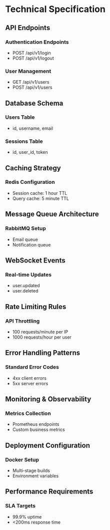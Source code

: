 # Technical Specification

## API Endpoints
### Authentication Endpoints
- POST /api/v1/login
- POST /api/v1/logout

### User Management
- GET /api/v1/users
- POST /api/v1/users

## Database Schema
### Users Table
- id, username, email

### Sessions Table
- id, user_id, token

## Caching Strategy
### Redis Configuration
- Session cache: 1 hour TTL
- Query cache: 5 minute TTL

## Message Queue Architecture
### RabbitMQ Setup
- Email queue
- Notification queue

## WebSocket Events
### Real-time Updates
- user.updated
- user.deleted

## Rate Limiting Rules
### API Throttling
- 100 requests/minute per IP
- 1000 requests/hour per user

## Error Handling Patterns
### Standard Error Codes
- 4xx client errors
- 5xx server errors

## Monitoring & Observability
### Metrics Collection
- Prometheus endpoints
- Custom business metrics

## Deployment Configuration
### Docker Setup
- Multi-stage builds
- Environment variables

## Performance Requirements
### SLA Targets
- 99.9% uptime
- <200ms response time